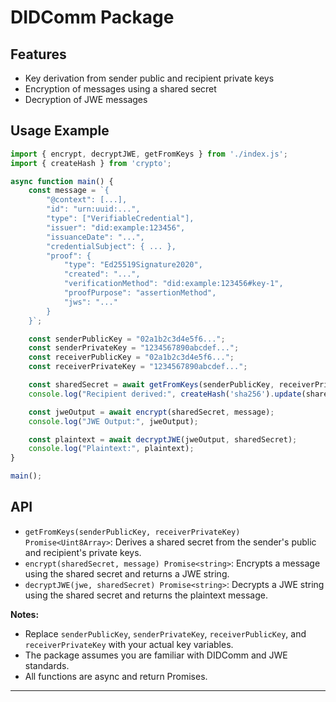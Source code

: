 # DIDComm Package

## <a name="didcomm-features"></a>Features

- Key derivation from sender public and recipient private keys
- Encryption of messages using a shared secret
- Decryption of JWE messages

## <a name="didcomm-usage"></a>Usage Example

```javascript
import { encrypt, decryptJWE, getFromKeys } from './index.js';
import { createHash } from 'crypto';

async function main() {
    const message = `{
        "@context": [...],
        "id": "urn:uuid:...",
        "type": ["VerifiableCredential"],
        "issuer": "did:example:123456",
        "issuanceDate": "...",
        "credentialSubject": { ... },
        "proof": {
            "type": "Ed25519Signature2020",
            "created": "...",
            "verificationMethod": "did:example:123456#key-1",
            "proofPurpose": "assertionMethod",
            "jws": "..."
        }
    }`;

    const senderPublicKey = "02a1b2c3d4e5f6...";
    const senderPrivateKey = "1234567890abcdef...";
    const receiverPublicKey = "02a1b2c3d4e5f6...";
    const receiverPrivateKey = "1234567890abcdef...";

    const sharedSecret = await getFromKeys(senderPublicKey, receiverPrivateKey);
    console.log("Recipient derived:", createHash('sha256').update(sharedSecret).digest('hex'));

    const jweOutput = await encrypt(sharedSecret, message);
    console.log("JWE Output:", jweOutput);

    const plaintext = await decryptJWE(jweOutput, sharedSecret);
    console.log("Plaintext:", plaintext);
}

main();
```

## <a name="didcomm-api"></a>API

- `getFromKeys(senderPublicKey, receiverPrivateKey) Promise<Uint8Array>`: Derives a shared secret from the sender's public and recipient's private keys.
- `encrypt(sharedSecret, message) Promise<string>`: Encrypts a message using the shared secret and returns a JWE string.
- `decryptJWE(jwe, sharedSecret) Promise<string>`: Decrypts a JWE string using the shared secret and returns the plaintext message.

**Notes:**

- Replace `senderPublicKey`, `senderPrivateKey`, `receiverPublicKey`, and `receiverPrivateKey` with your actual key variables.
- The package assumes you are familiar with DIDComm and JWE standards.
- All functions are async and return Promises.

---
